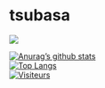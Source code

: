 # tsubasa

<a href="https:/github.com/1Tsubasa"><img src="https://cdn.discordapp.com/attachments/1099120241822408824/1130381559036399686/tsubasaaaa.png"></a>



[![Anurag’s github stats](https://github-readme-stats.vercel.app/api?username=1Tsubasa)](https://github.com/1Tsubasa)
<br>
[![Top Langs](https://github-readme-stats.vercel.app/api/top-langs/?username=1Tsubasa&layout=compact)](https://github.com/1Tsubasa)
<br>
[![Visiteurs](https://visitor-badge.glitch.me/badge?page_id=1Tsubasa.1Tsubasa)]([https://github.com/1Tsubasa])

